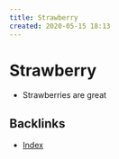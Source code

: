 ```yaml
---
title: Strawberry
created: 2020-05-15 18:13
---
```


# Strawberry

* Strawberries are great

<!-- notaza backlinks start -->

## Backlinks

* [Index](./index.md)

<!-- notaza backlinks end -->
